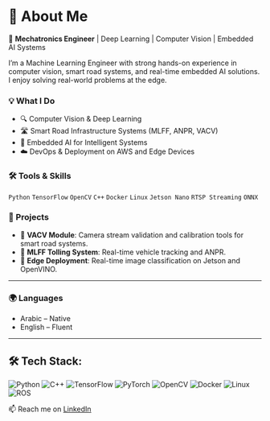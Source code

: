 # 👋 About Me

🚀 **Mechatronics Engineer** | Deep Learning | Computer Vision | Embedded AI Systems

I’m a Machine Learning Engineer with strong hands-on experience in computer vision, smart road systems, and real-time embedded AI solutions. I enjoy solving real-world problems at the edge.

### 💡 What I Do
- 🔍 Computer Vision & Deep Learning
- 🛣️ Smart Road Infrastructure Systems (MLFF, ANPR, VACV)
- 🤖 Embedded AI for Intelligent Systems
- ☁️ DevOps & Deployment on AWS and Edge Devices

### 🛠️ Tools & Skills
`Python` `TensorFlow` `OpenCV` `C++` `Docker` `Linux` `Jetson Nano` `RTSP Streaming` `ONNX`

### 🚧 Projects
- 📸 **VACV Module**: Camera stream validation and calibration tools for smart road systems.
- 🚗 **MLFF Tolling System**: Real-time vehicle tracking and ANPR.
- 📍 **Edge Deployment**: Real-time image classification on Jetson and OpenVINO.

---

### 🌍 Languages
- Arabic – Native
- English – Fluent

---
## 🛠 Tech Stack:
![Python](https://img.shields.io/badge/Python-3670A0?style=for-the-badge&logo=python&logoColor=white)
![C++](https://img.shields.io/badge/C++-00599C?style=for-the-badge&logo=c%2B%2B&logoColor=white)
![TensorFlow](https://img.shields.io/badge/TensorFlow-FF6F00?style=for-the-badge&logo=tensorflow&logoColor=white)
![PyTorch](https://img.shields.io/badge/PyTorch-EE4C2C?style=for-the-badge&logo=pytorch&logoColor=white)
![OpenCV](https://img.shields.io/badge/OpenCV-27338e?style=for-the-badge&logo=opencv&logoColor=white)
![Docker](https://img.shields.io/badge/Docker-2496ED?style=for-the-badge&logo=docker&logoColor=white)
![Linux](https://img.shields.io/badge/Linux-FCC624?style=for-the-badge&logo=linux&logoColor=black)
![ROS](https://img.shields.io/badge/ROS-22314E?style=for-the-badge&logo=ros&logoColor=white)

📫 Reach me on [LinkedIn](https://www.linkedin.com/in/yousef-alhattab/)
